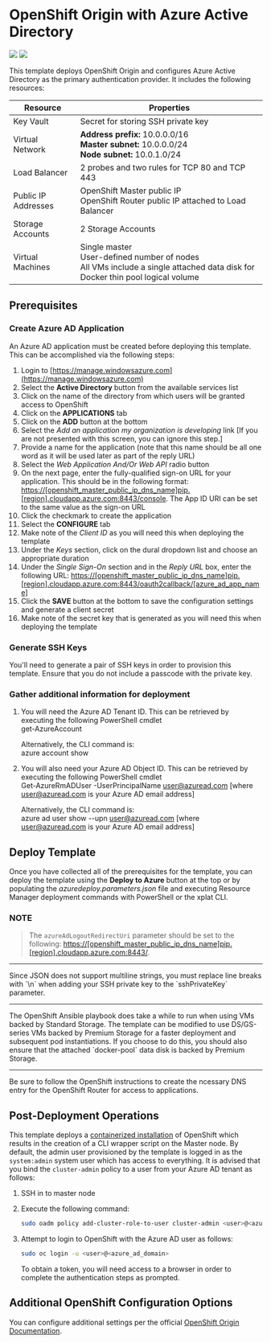 # OpenShift Origin with Azure Active Directory

<a href="https://portal.azure.com/#create/Microsoft.Template/uri/https%3A%2F%2Fraw.githubusercontent.com%2Fharoldwongms%2Fopenshift-origin%2Fmaster%2Fazuredeploy.json" target="_blank"><img src="http://azuredeploy.net/deploybutton.png"/></a>
<a href="http://armviz.io/#/?load=https%3A%2F%2Fraw.githubusercontent.com%2Fharoldwongms%2Fopenshift-origin%2Fmaster%2Fazuredeploy.json" target="_blank">
    <img src="http://armviz.io/visualizebutton.png"/>
</a>

This template deploys OpenShift Origin and configures Azure Active Directory as the primary authentication provider. It includes the following resources:

|Resource           |Properties                                                                                                                          |
|-------------------|------------------------------------------------------------------------------------------------------------------------------------|
|Key Vault          |Secret for storing SSH private key                                                                                                  |
|Virtual Network    |**Address prefix:** 10.0.0.0/16<br />**Master subnet:** 10.0.0.0/24<br />**Node subnet:** 10.0.1.0/24                               |
|Load Balancer      |2 probes and two rules for TCP 80 and TCP 443                                                                                       |
|Public IP Addresses|OpenShift Master public IP<br />OpenShift Router public IP attached to Load Balancer                                                |
|Storage Accounts   |2 Storage Accounts                                                                                                                  |
|Virtual Machines   |Single master<br />User-defined number of nodes<br />All VMs include a single attached data disk for Docker thin pool logical volume|

## Prerequisites

### Create Azure AD Application

An Azure AD application must be created before deploying this template. This can be accomplished via the following steps:

1. Login to [https://manage.windowsazure.com](https://manage.windowsazure.com)
2. Select the **Active Directory** button from the available services list
3. Click on the name of the directory from which users will be granted access to OpenShift
4. Click on the **APPLICATIONS** tab
5. Click on the **ADD** button at the bottom
6. Select the *Add an application my organization is developing* link [If you are not presented with this screen, you can ignore this step.]
7. Provide a name for the application (note that this name should be all one word as it will be used later as part of the reply URL)
8. Select the *Web Application And/Or Web API* radio button
9. On the next page, enter the fully-qualified sign-on URL for your application. This should be in the following format: [https://[openshift_master_public_ip_dns_name]pip.[region].cloudapp.azure.com:8443/console](). The App ID URI can be set to the same value as the sign-on URL
11. Click the checkmark to create the application
12. Select the **CONFIGURE** tab
13. Make note of the *Client ID* as you will need this when deploying the template
14. Under the *Keys* section, click on the dural dropdown list and choose an appropriate duration 
15. Under the *Single Sign-On* section and in the *Reply URL* box, enter the following URL: [https://[openshift_master_public_ip_dns_name]pip.[region].cloudapp.azure.com:8443/oauth2callback/[azure_ad_app_name]]()
16. Click the **SAVE** button at the bottom to save the configuration settings and generate a client secret
17. Make note of the secret key that is generated as you will need this when deploying the template

### Generate SSH Keys

You'll need to generate a pair of SSH keys in order to provision this template. Ensure that you do not include a passcode with the private key.

### Gather additional information for deployment

1. You will need the Azure AD Tenant ID.  This can be retrieved by executing the following PowerShell cmdlet </br>
     get-AzureAccount </br>

	Alternatively, the CLI command is: </br>
		azure account show

2. You will also need your Azure AD Object ID.  This can be retrieved by executing the following PowerShell cmdlet </br>
     Get-AzureRmADUser -UserPrincipalName user@azuread.com [where user@azuread.com is your Azure AD email address] </br>
	
	Alternatively, the CLI command is: </br>
		azure ad user show --upn user@azuread.com [where user@azuread.com is your Azure AD email address]

## Deploy Template

Once you have collected all of the prerequisites for the template, you can deploy the template using the **Deploy to Azure** button at the top or by populating the *azuredeploy.parameters.json* file and executing Resource Manager deployment commands with PowerShell or the xplat CLI.

### NOTE

> The `azureAdLogoutRedirectUri` parameter should be set to the following: [https://[openshift_master_public_ip_dns_name]pip.[region].cloudapp.azure.com:8443/]().
<hr />
Since JSON does not support multiline strings, you must replace line breaks with `\n` when adding your SSH private key to the `sshPrivateKey` parameter. 
<hr />
The OpenShift Ansible playbook does take a while to run when using VMs backed by Standard Storage. The template can be modified to use DS/GS-series VMs backed by Premium Storage for a faster deployment and subsequent pod instantiations. If you choose to do this, you should also ensure that the attached `docker-pool` data disk is backed by Premium Storage.
<hr />
Be sure to follow the OpenShift instructions to create the ncessary DNS entry for the OpenShift Router for access to applications.

## Post-Deployment Operations

This template deploys a [containerized installation](https://docs.openshift.org/latest/install_config/install/rpm_vs_containerized.html) of OpenShift which results in the creation of a CLI wrapper script on the Master node. By default, the admin user provisioned by the template is logged in as the `system:admin` system user which has access to everything. It is advised that you bind the `cluster-admin` policy to a user from your Azure AD tenant as follows:

1. SSH in to master node
2. Execute the following command:

   ```sh
   sudo oadm policy add-cluster-role-to-user cluster-admin <user>@<azure_ad_domain>
   ```

3. Attempt to login to OpenShift with the Azure AD user as follows:

   ```sh
   sudo oc login -u <user>@<azure_ad_domain>
   ```
   
   To obtain a token, you will need access to a browser in order to complete the authentication steps as prompted.
 
## Additional OpenShift Configuration Options
 
You can configure additional settings per the official [OpenShift Origin Documentation](https://docs.openshift.org/latest/welcome/index.html).
